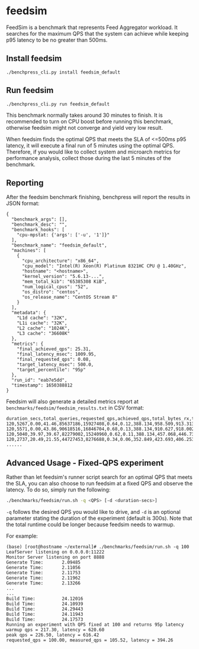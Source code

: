 # feedsim

FeedSim is a benchmark that represents Feed Aggregator workload. It searches for
the maximum QPS that the system can achieve while keeping p95 latency to be no
greater than 500ms.

## Install feedsim

```
./benchpress_cli.py install feedsim_default
```

## Run feedsim

```
./benchpress_cli.py run feedsim_default
```

This benchmark normally takes around 30 minutes to finish. It is recommended to
turn on CPU boost before running this benchmark, otherwise feedsim might not
converge and yield very low result.

When feedsim finds the optimal QPS that meets the SLA of <=500ms p95 latency, it
will execute a final run of 5 minutes using the optimal QPS. Therefore, if you
would like to collect system and microarch metrics for performance analysis,
collect those during the last 5 minutes of the benchmark.

## Reporting

After the feedsim benchmark finishing, benchpress will report the results in
JSON format:

```
{
  "benchmark_args": [],
  "benchmark_desc": "",
  "benchmark_hooks": [
    "cpu-mpstat: {'args': ['-u', '1']}"
  ],
  "benchmark_name": "feedsim_default",
  "machines": [
    {
      "cpu_architecture": "x86_64",
      "cpu_model": "Intel(R) Xeon(R) Platinum 8321HC CPU @ 1.40GHz",
      "hostname": "<hostname>",
      "kernel_version": "5.6.13-...",
      "mem_total_kib": "65385308 KiB",
      "num_logical_cpus": "52",
      "os_distro": "centos",
      "os_release_name": "CentOS Stream 8"
    }
  ],
  "metadata": {
    "L1d cache": "32K",
    "L1i cache": "32K",
    "L2 cache": "1024K",
    "L3 cache": "36608K"
  },
  "metrics": {
    "final_achieved_qps": 25.31,
    "final_latency_msec": 1009.95,
    "final_requested_qps": 0.08,
    "target_latency_msec": 500.0,
    "target_percentile": "95p"
  },
  "run_id": "eab7e5dd",
  "timestamp": 1650388812
}
```

Feedsim will also generate a detailed metrics report at
`benchmarks/feedsim/feedsim_results.txt` in CSV format:

```
duration_secs,total_queries,requested_qps,achieved_qps,total_bytes_rx,total_bytes_tx,rx_MBps,tx_MBps,min_ms,avg_ms,50p_ms,90p_ms,95p_ms,99p_ms,99.9p_ms
120,5267,0.00,41.46,85637186,15927408,0.64,0.12,388.134,958.509,913.313,956.414,991.523,1812.133,12232.154
120,5571,0.00,43.86,90618516,16846704,0.68,0.13,388.134,910.627,918.002,960.395,1010.386,1050.379,1848.997
120,5040,39.97,39.67,82279002,15240960,0.62,0.11,388.134,457.068,446.739,524.929,535.555,569.859,593.868
120,2737,20.49,21.55,44727453,8276688,0.34,0.06,352.849,423.693,406.253,486.015,509.429,535.926,556.451
......

```

## Advanced Usage - Fixed-QPS experiment

Rather than let feedsim's runner script search for an optimal QPS that meets the
SLA, you can also choose to run feedsim at a fixed QPS and observe the latency.
To do so, simply run the following:

```sh
./benchmarks/feedsim/run.sh -q <QPS> [-d <duration-secs>]
```
`-q` follows the desired QPS you would like to drive, and `-d` is an optional
parameter stating the duration of the experiment (default is 300s). Note that
the total runtime could be longer because feedsim needs to warmup.

For example:

```
(base) [root@hostname ~/external]# ./benchmarks/feedsim/run.sh -q 100
LeafServer listening on 0.0.0.0:11222
Monitor Server listening on port 8888
Generate Time:       2.09485
Generate Time:       2.11056
Generate Time:       2.11753
Generate Time:       2.11962
Generate Time:       2.13266
...
...
Build Time:          24.12016
Build Time:          24.10939
Build Time:          24.29443
Build Time:          24.11943
Build Time:          24.17573
Running an experiment with QPS fixed at 100 and returns 95p latency
warmup qps = 217.30, latency = 620.60
peak qps = 226.50, latency = 616.42
requested_qps = 100.00, measured_qps = 105.52, latency = 394.26
```
